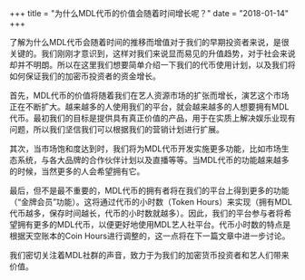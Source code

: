 +++ title = "为什么MDL代币的价值会随着时间增长呢？" date = "2018-01-14" +++


了解为什么MDL代币会随着时间的推移而增值对于我们的早期投资者来说，是很关键的。我们刚刚才意识到，这样对我们来说显而易见的升值趋势，对于社会来说却并不明朗。所以在这里我们想要简单介绍一下我们的代币使用计划，以及我们将如何保证我们的加密币投资者的资金增长。

首先，MDL代币的价值将随着我们在艺人资源市场的扩张而增长，演艺这个市场正在不断扩大。越来越多的人使用我们的平台，就会越来越多的人想要拥有MDL代币。最初我们的目标是提供具有真正价值的产品，用于在实质上解决娱乐业现有问题，所以我们坚信我们可以根据我们的营销计划进行扩展。

其次，当市场饱和度达到时，我们将为MDL代币开发实施更多功能，比如市场生态系统，与各大品牌的合作伙伴计划以及直播等等。当MDL代币的功能越来越多的时候，当然更多的人会希望拥有它。

最后，但不是最不重要的，MDL代币的拥有者将在我们的平台上得到更多的功能（“金牌会员”功能）。这将通过代币的小时数（Token Hours）来实现（拥有MDL代币越多，保存时间越长，代币的小时数就越多）。因此，我们的平台参与者将希望拥有更多的MDL代币，以便更好地使用MDL艺人社平台。代币小时数的特点是根据天空账本的Coin Hours进行调整的，这一点将在下一篇文章中进一步讨论。

我们密切关注着MDL社群的声音，致力于为我们的加密货币投资者和艺人们带来价值。
